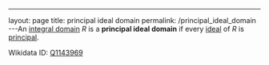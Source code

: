 ---
 layout: page
 title: principal ideal domain
 permalink: /principal_ideal_domain
---An [integral domain](https://defsmath.github.io/DefsMath/integral_domain) $R$ is a **principal ideal domain** if every [ideal](https://defsmath.github.io/DefsMath/ring_ideal) of $R$ is [principal](https://defsmath.github.io/DefsMath/principal_ideal).

Wikidata ID: [Q1143969](https://www.wikidata.org/wiki/Q1143969)